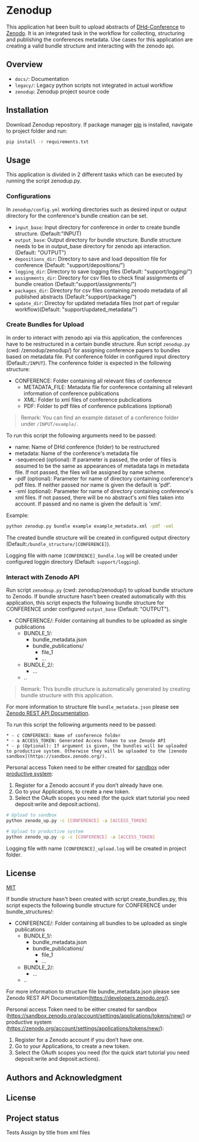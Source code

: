 # Zenodup

This application hat been built to upload abstracts of [DHd-Conference](https://dig-hum.de/) to [Zenodo](https://zenodo.org/).
It is an integrated task in the workflow for collecting, structuring and publishing the conferences metadata. Use cases for this application are creating a valid bundle structure and interacting with the zenodo api.

## Overview

* ``docs/``: Documentation
* ``legacy/``: Legacy python scripts not integrated in actual workflow
* ``zenodup``: Zenodup project source code

## Installation

Download Zenodup repository. If package manager [pip](https://pip.pypa.io/en/stable/) is installed, navigate to project folder and run:

```bash
pip install -r requirements.txt
```

## Usage

This application is divided in 2 different tasks which can be executed by running the script zenodup.py.

### Configurations

In ``zenodup/config.yml`` working directories such as desired input or output directory for the conference's bundle creation can be set.

* ``input_base``: Input directory for conference in order to create bundle structure. (Default:"INPUT)
* ``output_base``: Output directory for bundle structure. Bundle structure needs to be in output_base directory for zenodo api interaction. (Default: "OUTPUT")
* ``depositions_dir``: Directory to save and load deposition file for conference (Default: "support/depositions/")
* ``logging_dir``: Directory to save logging files (Default: "support/logging/")
* ``assignments_dir``: Directory for csv files to check final assignments of bundle creation (Default:"support/assignments/")
* ``packages_dir``: Directory for csv files containing zenodo metadata of all published abstracts (Default:"support/package/")
* ``update_dir``: Directoy for updated metadata files (not part of regular workflow)(Default: "support/updated_metadata/")

### Create Bundles for Upload

In order to interact with zenodo api via this application, the conferences have to be restructured in a certain bundle structure. Run script ``zenodup.py`` (cwd: /zenodup/zenodup/) for assigning conference papers to bundles based on metadata file. Put conference folder in configured input directory (Default:``/INPUT``). The conference folder is expected in the following structure:

* CONFERENCE: Folder containing all relevant files of conference
  * METADATA_FILE: Metadata file for conference containing all relevant information of conference publications
  * XML: Folder to xml files of conference pubclications
  * PDF: Folder to pdf files of conference publications (optional)

> Remark: You can find an example dataset of a conference folder under ``/INPUT/example/``.

To run this script the following arguments need to be passed:

* name: Name of DHd conference (folder) to be restructured
* metadata: Name of the conference's metadata file
* -sequenced (optional): If parameter is passed, the order of files is assumed to be the same as appearances of metadata tags in metadata file. If not passed, the files will be assigned by name scheme.
* -pdf (optional): Parameter for name of directory containing conference's pdf files. If neither passed nor name is given the default is 'pdf'.
* -xml (optional): Parameter for name of directory containing conference's xml files. If not passed, there will be no abstract's xml files taken into account. If passed and no name is given the default is 'xml'.

Example:

```bash
python zenodup.py bundle example example_metadata.xml -pdf -xml
```

The created bundle structure will be created in configured output directory (Default:``/bundle_structure/[CONFERENCE]``).

Logging file with name ``[CONFERENCE]_bundle.log`` will be created under configured loggin directory (Default: ``support/logging``).

### Interact with Zenodo API

Run script ``zenodoup.py`` (cwd: zenodup/zenodup/) to upload bundle structure to Zenodo. If bundle structure hasn't been created automatically with this application, this script expects the following bundle structure for CONFERENCE under configured ``output_base`` (Default: "OUTPUT").

- CONFERENCE/: Folder containing all bundles to be uploaded as single publications
    - BUNDLE_1/:
        - bundle_metadata.json
        - bundle_publications/
            - file_1
            - ...
    - BUNDLE_2/:
        - ...
    - ..

> Remark: This bundle structure is automatically generated by creating bundle structure with this application.

For more information to structure file ``bundle_metadata.json`` please see [Zenodo REST API Documentation](https://developers.zenodo.org/).

To run this script the following arguments need to be passed:

    * - c CONFERENCE: Name of conference folder
    * - a ACCESS_TOKEN: Generated Access Token to use Zenodo API
    * - p (Optional): If argument is given, the bundles will be uploaded to productive system. Otherwise they will be uploaded to the [zenodo sandbox](https://sandbox.zenodo.org/).

Personal access Token need to be either created for [sandbox](https://sandbox.zenodo.org/account/settings/applications/tokens/new/) oder [productive system](https://zenodo.org/account/settings/applications/tokens/new/):

1. Register for a Zenodo account if you don’t already have one.
2. Go to your Applications, to create a new token.
3. Select the OAuth scopes you need (for the quick start tutorial you need deposit:write and deposit:actions).

```bash
# Upload to sandbox
python zenodo_up.py -c [CONFERENCE] -a [ACCESS_TOKEN] 

# Upload to productive system
python zenodo_up.py -p -c [CONFERENCE] -a [ACCESS_TOKEN] 
```
Logging file with name ``[CONFERENCE]_upload.log`` will be created in project folder.

## License
[MIT](LICENSE)


If bundle structure hasn't been created with script create_bundles.py, this script expects the following bundle structure for CONFERENCE under bundle_structures/:

- CONFERENCE/: Folder containing all bundles to be uploaded as single publications
    - BUNDLE_1/:
        - bundle_metadata.json
        - bundle_publications/
            - file_1
            - ...
    - BUNDLE_2/:
        - ...
    - ..

For more information to structure file bundle_metadata.json please see Zenodo REST API Documentation(https://developers.zenodo.org/).

Personal access Token need to be either created for sandbox (https://sandbox.zenodo.org/account/settings/applications/tokens/new/) or productive system (https://zenodo.org/account/settings/applications/tokens/new/):

1. Register for a Zenodo account if you don’t have one.
2. Go to your Applications, to create a new token.
3. Select the OAuth scopes you need (for the quick start tutorial you need deposit:write and deposit:actions).

## Authors and Acknowledgment
## License
## Project status

 Tests
 Assign by title from xml files